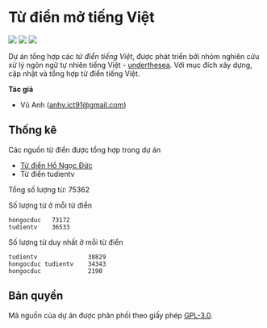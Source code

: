 # Từ điển mở tiếng Việt

![](https://img.shields.io/badge/made%20with-%E2%9D%A4-red.svg)
![](https://img.shields.io/badge/opensource-vietnamese-blue.svg)
![](https://img.shields.io/badge/build-passing-green.svg)

Dự án tổng hợp các *từ điển tiếng Việt*, được phát triển bởi nhóm nghiên cứu xử lý ngôn ngữ tự nhiên tiếng Việt - [underthesea](https://github.com/undertheseanlp). Với mục đích xây dựng, cập nhật và tổng hợp từ điển tiếng Việt.

**Tác giả** 

* Vũ Anh ([anhv.ict91@gmail.com](anhv.ict91@gmail.com))

## Thống kê 

Các nguồn từ điển được tổng hợp trong dự án 

* [Từ điển Hồ Ngọc Đức]()
* Từ điển tudientv

Tổng số lượng từ: 75362

Số lượng từ ở mỗi từ điển

```
hongocduc   73172
tudientv    36533 
```

Số lượng từ duy nhất ở mỗi từ điển 

```     
tudientv              38829
hongocduc tudientv    34343
hongocduc             2190 
```

## Bản quyền

Mã nguồn của dự án được phân phối theo giấy phép [GPL-3.0](LICENSE.txt).